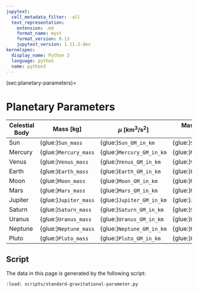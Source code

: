 ```yaml
---
jupytext:
  cell_metadata_filter: -all
  text_representation:
    extension: .md
    format_name: myst
    format_version: 0.13
    jupytext_version: 1.11.3-dev
kernelspec:
  display_name: Python 3
  language: python
  name: python3
---
```


(sec:planetary-parameters)=
# Planetary Parameters

| Celestial Body |       Mass [kg]       | $\mu$ [km<sup>3</sup>/s<sup>2</sup>] | Mass Fraction in Solar System  |
|----------------|-----------------------|--------------------------------------|--------------------------------|
| Sun            | {glue:}`Sun_mass`     | {glue:}`Sun_GM_in_km`                | {glue:}`Sun_mass_fraction`     |
| Mercury        | {glue:}`Mercury_mass` | {glue:}`Mercury_GM_in_km`            | {glue:}`Mercury_mass_fraction` |
| Venus          | {glue:}`Venus_mass`   | {glue:}`Venus_GM_in_km`              | {glue:}`Venus_mass_fraction`   |
| Earth          | {glue:}`Earth_mass`   | {glue:}`Earth_GM_in_km`              | {glue:}`Earth_mass_fraction`   |
| Moon           | {glue:}`Moon_mass`    | {glue:}`Moon_GM_in_km`               | {glue:}`Moon_mass_fraction`    |
| Mars           | {glue:}`Mars_mass`    | {glue:}`Mars_GM_in_km`               | {glue:}`Mars_mass_fraction`    |
| Jupiter        | {glue:}`Jupiter_mass` | {glue:}`Jupiter_GM_in_km`            | {glue:}`Jupiter_mass_fraction` |
| Saturn         | {glue:}`Saturn_mass`  | {glue:}`Saturn_GM_in_km`             | {glue:}`Saturn_mass_fraction`  |
| Uranus         | {glue:}`Uranus_mass`  | {glue:}`Uranus_GM_in_km`             | {glue:}`Uranus_mass_fraction`  |
| Neptune        | {glue:}`Neptune_mass` | {glue:}`Neptune_GM_in_km`            | {glue:}`Neptune_mass_fraction` |
| Pluto          | {glue:}`Pluto_mass`   | {glue:}`Pluto_GM_in_km`              | {glue:}`Pluto_mass_fraction`   |

## Script

The data in this page is generated by the following script:

```{code-cell}
:load: scripts/standard-gravitational-parameter.py
```
